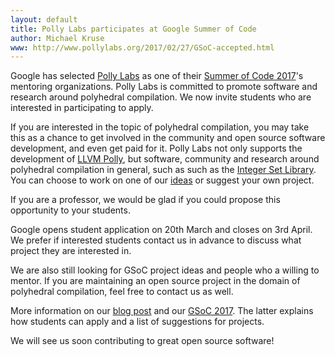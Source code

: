 ```yaml
---
layout: default
title: Polly Labs participates at Google Summer of Code
author: Michael Kruse
www: http://www.pollylabs.org/2017/02/27/GSoC-accepted.html
---
```


Google has selected [Polly Labs](http://www.pollylabs.org) as one of their
[Summer of Code 2017](https://summerofcode.withgoogle.com/)'s mentoring
organizations. Polly Labs is committed to promote software and research around
polyhedral compilation. We now invite students who are interested in
participating to apply.

If you are interested in the topic of polyhedral compilation, you may
take this as a chance to get involved in the community and open source
software development, and even get paid for it. Polly Labs not only
supports the development of [LLVM Polly](https://polly.llvm.org/),
but software, community and research around polyhedral compilation in
general, such as such as the
[Integer Set Library](https://libisl.sourceforge.io/). You can choose to
work on one of our [ideas](http://pollylabs.org/gsoc2017.html) or
suggest your own project.

If you are a professor, we would be glad if you could propose this
opportunity to your students.

Google opens student application on 20th March and closes on 3rd April.
We prefer if interested students contact us in advance to discuss what
project they are interested in.

We are also still looking for GSoC project ideas and people who a
willing to mentor. If you are maintaining an open source project
in the domain of polyhedral compilation, feel free to contact us as well.

More information on our
[blog post](http://pollylabs.org/2017/02/27/GSoC-accepted.html)
and our [GSoC 2017](http://pollylabs.org/gsoc2017.html). The latter
explains how students can apply and a list of suggestions for projects.

We will see us soon contributing to great open source software!
